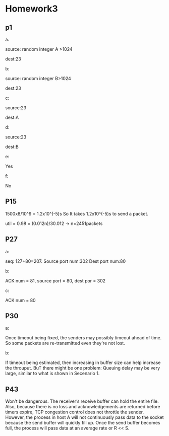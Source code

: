 # Homework3

## p1

a.

source: random integer A >1024

dest:23

b:

source: random integer B>1024

dest:23

c:

source:23

dest:A

d:

source:23

dest:B

e:

Yes

f:

No



## P15

1500x8/10^9 = 1.2x10^(-5)s   So It takes 1.2x10^(-5)s to send a packet.

util = 0.98 = (0.012n)/30.012  -> n=2451packets

## P27

a: 

seq: 127+80=207. Source port num:302  Dest port num:80

b:

ACK num = 81, source port = 80, dest por = 302

c:

ACK num = 80



## P30

a:

Once timeout being fixed, the senders may possibly timeout ahead of time. So some packets are re-transmitted even they're not lost.

b:

If timeout being estimated, then increasing in buffer size can help increase the throuput. BuT there might be one problem: Queuing delay may be very large, similar to what is shown in Secenario 1. 

 

## P43

Won't be dangerous. The receiver’s receive buffer can hold the entire file.
Also, because there is no loss and acknowledgements are
returned before timers expire, TCP congestion control does not throttle the sender.
However, the process in host A will not continuously pass data to the socket because the
send buffer will quickly fill up. Once the send buffer becomes full, the process will pass
data at an average rate or R << S.

